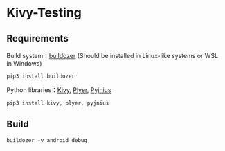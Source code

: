 # Kivy-Testing

## Requirements
Build system：[buildozer](https://buildozer.readthedocs.io/) (Should be installed in Linux-like systems or WSL in Windows)
```
pip3 install buildozer
```
Python libraries：[Kivy](https://kivy.org/), [Plyer](https://plyer.readthedocs.io/), [Pyjnius](https://pyjnius.readthedocs.io/)
```
pip3 install kivy, plyer, pyjnius
```
## Build
```
buildozer -v android debug
```
